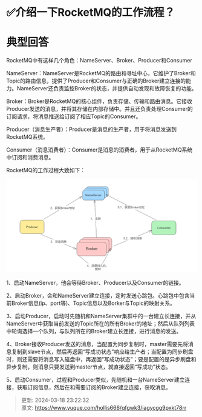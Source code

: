 # ✅介绍一下RocketMQ的工作流程？

# 典型回答


RocketMQ中有这样几个角色：NameServer、Broker、Producer和Consumer



NameServer：NameServer是RocketMQ的路由和寻址中心，它维护了Broker和Topic的路由信息，提供了Producer和Consumer与正确的Broker建立连接的能力。NameServer还负责监控Broker的状态，并提供自动发现和故障恢复的功能。



Broker：Broker是RocketMQ的核心组件，负责存储、传输和路由消息。它接收Producer发送的消息，并将其存储在内部存储中。并且还负责处理Consumer的订阅请求，将消息推送给订阅了相应Topic的Consumer。



Producer（消息生产者）：Producer是消息的生产者，用于将消息发送到RocketMQ系统。



Consumer（消息消费者）：Consumer是消息的消费者，用于从RocketMQ系统中订阅和消费消息。



RocketMQ的工作过程大致如下：



![1687077878860-1ef12f72-2370-4398-831c-9243f1a92189.png](./img/p0m4QLnEMcAfLIyc/1687077878860-1ef12f72-2370-4398-831c-9243f1a92189-098649.png)



1、启动NameServer，他会等待Broker、Producer以及Consumer的链接。



2、启动Broker，会和NameServer建立连接，定时发送心跳包。心跳包中包含当前Broker信息(ip、port等)、Topic信息以及Borker与Topic的映射关系。



3、启动Producer，启动时先随机和NameServer集群中的一台建立长连接，并从NameServer中获取当前发送的Topic所在的所有Broker的地址；然后从队列列表中轮询选择一个队列，与队列所在的Broker建立长连接，进行消息的发送。



4、Broker接收Producer发送的消息，当配置为同步复制时，master需要先将消息复制到slave节点，然后再返回“写成功状态”响应给生产者；当配置为同步刷盘时，则还需要将消息写入磁盘中，再返回“写成功状态”；要是配置的是异步刷盘和异步复制，则消息只要发送到master节点，就直接返回“写成功”状态。



5、启动Consumer，过程和Producer类似，先随机和一台NameServer建立连接，获取订阅信息，然后在和需要订阅的Broker建立连接，获取消息。









> 更新: 2024-03-18 23:22:32  
> 原文: <https://www.yuque.com/hollis666/qfgwk3/iagycgg9pxkt78rr>